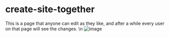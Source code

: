 # create-site-together
This is a page that anyone can edit as they like, and after a while every user on that page will see the changes.
\n
![image](https://user-images.githubusercontent.com/70505658/155095439-531cbc2a-c7b6-494f-8adc-783b2df99973.png)
